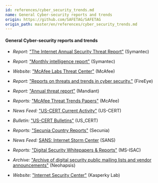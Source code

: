 ```yaml
---
id: references/cyber_security_trends.md
name: General Cyber-security reports and trends
origin: https://github.com/SAFETAG/SAFETAG
origin_path: master/en/references/cyber_security_trends.md
---
```


#### General Cyber-security reports and trends

  * *Report:* ["The Internet Annual Security Threat Report"](http://www.symantec.com/security_response/publications/threatreport.jsp) (Symantec)

  * *Report:* ["Monthly intelligence report"](http://www.symantec.com/security_response/publications/monthlythreatreport.jsp) (Symantec)

  * *Website:* ["McAfee Labs Threat Center"](http://www.mcafee.com/us/threat-center.aspx) (McAfee)

  * *Report:* ["Reports on threats and trends in cyber security."](http://www.fireeye.com/info-center/) (FireEye)

  * *Report:* ["Annual threat report"](https://www.mandiant.com/resources/mandiant-reports/) (Mandiant)

  * *Reports:* ["McAfee Threat Trends Papers"](https://www.mcafee.com/us/security-awareness/threat-trends.aspx) (McAfee)

  * *News Feed:* ["US-CERT Current Activity"](https://www.us-cert.gov/ncas/current-activity/) (US-CERT)

  * *Bulletin:* ["US-CERT Bulletins"](https://www.us-cert.gov/ncas/bulletins/) (US_CERT)

  * *Reports:* ["Secunia Country Reports"](https://secunia.com/resources/countryreports/) (Secunia)

  * *News Feed:* [SANS: Internet Storm Center](https://isc.sans.edu/) (SANS)

  * *Reports:* ["Digital Security Whitepapers & Reports"](http://msisac.cisecurity.org/resources/reports/index.cfm) (MS-ISAC)

  * *Archive:* ["Archive of digital security public mailing lists and vendor announcements"](http://archives.neohapsis.com/) (Neohapsis)

  * *Website:* ["Internet Security Center"](http://usa.kaspersky.com/internet-security-center/) (Kasperky Lab)


